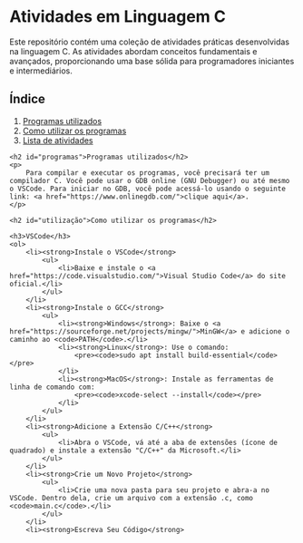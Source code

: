 <!DOCTYPE html>
<html lang="pt-BR">
<head>
    <meta charset="UTF-8">
    <meta name="viewport" content="width=device-width, initial-scale=1.0">
    <title>Atividades em Linguagem C</title>
</head>
<body>
    <h1>Atividades em Linguagem C</h1>
    <p>
        Este repositório contém uma coleção de atividades práticas desenvolvidas na linguagem C. As atividades abordam conceitos fundamentais e avançados, proporcionando uma base sólida para programadores iniciantes e intermediários.
    </p>

  <h2>Índice</h2>
    <ol>
        <li><a href="#programas">Programas utilizados</a></li>
        <li><a href="#utilização">Como utilizar os programas</a></li>
        <li><a href="#atividades">Lista de atividades</a></li>
    </ol>

    <h2 id="programas">Programas utilizados</h2>
    <p>
        Para compilar e executar os programas, você precisará ter um compilador C. Você pode usar o GDB online (GNU Debugger) ou até mesmo o VSCode. Para iniciar no GDB, você pode acessá-lo usando o seguinte link: <a href="https://www.onlinegdb.com/">clique aqui</a>.
    </p>

    <h2 id="utilização">Como utilizar os programas</h2>

    <h3>VSCode</h3>
    <ol>
        <li><strong>Instale o VSCode</strong>
            <ul>
                <li>Baixe e instale o <a href="https://code.visualstudio.com/">Visual Studio Code</a> do site oficial.</li>
            </ul>
        </li>
        <li><strong>Instale o GCC</strong>
            <ul>
                <li><strong>Windows</strong>: Baixe o <a href="https://sourceforge.net/projects/mingw/">MinGW</a> e adicione o caminho ao <code>PATH</code>.</li>
                <li><strong>Linux</strong>: Use o comando:
                    <pre><code>sudo apt install build-essential</code></pre>
                </li>
                <li><strong>MacOS</strong>: Instale as ferramentas de linha de comando com:
                    <pre><code>xcode-select --install</code></pre>
                </li>
            </ul>
        </li>
        <li><strong>Adicione a Extensão C/C++</strong>
            <ul>
                <li>Abra o VSCode, vá até a aba de extensões (ícone de quadrado) e instale a extensão "C/C++" da Microsoft.</li>
            </ul>
        </li>
        <li><strong>Crie um Novo Projeto</strong>
            <ul>
                <li>Crie uma nova pasta para seu projeto e abra-a no VSCode. Dentro dela, crie um arquivo com a extensão .c, como <code>main.c</code>.</li>
            </ul>
        </li>
        <li><strong>Escreva Seu Código</strong>
